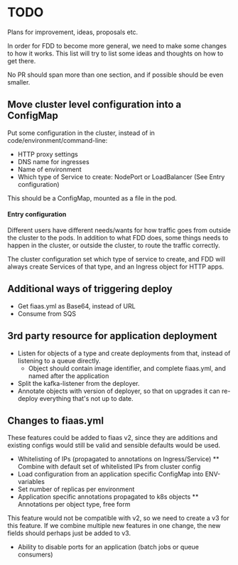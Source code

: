 TODO        
====

Plans for improvement, ideas, proposals etc.

In order for FDD to become more general, we need to make some changes to how it works. This list will try
to list some ideas and thoughts on how to get there.

No PR should span more than one section, and if possible should be even smaller.


Move cluster level configuration into a ConfigMap
-------------------------------------------------

Put some configuration in the cluster, instead of in code/environment/command-line:

* HTTP proxy settings
* DNS name for ingresses
* Name of environment
* Which type of Service to create: NodePort or LoadBalancer (See Entry configuration)

This should be a ConfigMap, mounted as a file in the pod.

#### Entry configuration

Different users have different needs/wants for how traffic goes from outside the cluster to the pods. In addition
to what FDD does, some things needs to happen in the cluster, or outside the cluster, to route the traffic correctly.

The cluster configuration set which type of service to create, and FDD will always create Services
of that type, and an Ingress object for HTTP apps.

Additional ways of triggering deploy
------------------------------------

* Get fiaas.yml as Base64, instead of URL
* Consume from SQS

3rd party resource for application deployment
---------------------------------------------

* Listen for objects of a type and create deployments from that, instead of listening to a queue directly.
    * Object should contain image identifier, and complete fiaas.yml, and named after the application
* Split the kafka-listener from the deployer.
* Annotate objects with version of deployer, so that on upgrades it can re-deploy everything that's not up
to date.

Changes to fiaas.yml
--------------------

These features could be added to fiaas v2, since they are additions and existing configs would still be valid and
sensible defaults would be used.

* Whitelisting of IPs (propagated to annotations on Ingress/Service)
** Combine with default set of whitelisted IPs from cluster config
* Load configuration from an application specific ConfigMap into ENV-variables
* Set number of replicas per environment
* Application specific annotations propagated to k8s objects
** Annotations per object type, free form

This feature would not be compatible with v2, so we need to create a v3 for this feature. If we combine multiple new 
features in one change, the new fields should perhaps just be added to v3.

* Ability to disable ports for an application (batch jobs or queue consumers)
